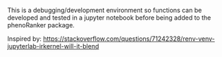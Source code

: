 This is a debugging/development environment so functions can be developed and tested in a jupyter notebook before being added to the phenoRanker package.

Inspired by:
https://stackoverflow.com/questions/71242328/renv-venv-jupyterlab-irkernel-will-it-blend
